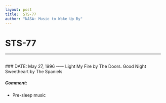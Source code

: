 ```yaml
---
layout: post
title:  STS-77
author: "NASA: Music to Wake Up By"
---
```


# STS-77
----
<br/>
### DATE: May 27, 1996
----
Light My Fire by The Doors.
Good Night Sweetheart by The Spaniels

##### Comment:
* Pre-sleep music
